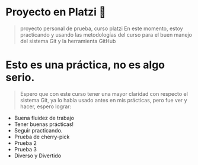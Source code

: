 # Proyecto en Platzi 💚
>proyecto personal de prueba, curso platzi
En este momento, estoy practicando y usando las metodologías del curso para el buen manejo del sistema Git y la herramienta GitHub

# Esto es una práctica, no es algo serio.
> Espero que con este curso tener una mayor claridad con respecto el sistema Git, ya lo había usado antes en mis prácticas, pero fue ver y hacer, espero lograr:

* Buena fluidez de trabajo
* Tener buenas prácticas!
* Seguir practicando.
* Prueba de cherry-pick
* Prueba 2
* Prueba 3
* Diverso y Divertido
